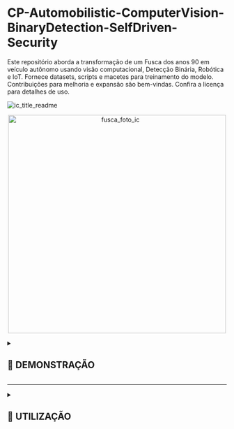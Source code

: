 # CP-Automobilistic-ComputerVision-BinaryDetection-SelfDriven-Security
Este repositório aborda a transformação de um Fusca dos anos 90 em veículo autônomo usando visão computacional, Detecção Binária, Robótica e IoT. Fornece datasets, scripts e macetes para treinamento do modelo. Contribuições para melhoria e expansão são bem-vindas. Confira a licença para detalhes de uso.


![ic_title_readme](https://github.com/IM-NOT-AI/CP-Automobilistic-ComputerVision-BinaryDetection-SelfDriven-Security/assets/113378671/90c7e4dc-8429-4f50-b234-9c5725ffa1ba)


<p align="center">
  <img src="https://github.com/IM-NOT-AI/CP-Automobilistic-ComputerVision-BinaryDetection-SelfDriven-Security/assets/113378671/d4245819-e8e5-4710-ba9d-4fa8513d49b5" alt="fusca_foto_ic" width="500">
</p>

<details>
  <summary><h2>🚗 DEMONSTRAÇÃO</h2></summary>
    
  <p align="center">
    <img src="https://github.com/IM-NOT-AI/CP-Automobilistic-ComputerVision-BinaryDetection-SelfDriven-Security/assets/113378671/3423ca03-691a-459f-a18f-772a95c1597e" alt="output" width="500">
  </p>

  <p>
  Este projeto demonstra um sistema inovador de detecção e reconhecimento automático utilizando visão computacional e aprendizado de máquina para identificar especificamente "Murilo" entre outros indivíduos. Utilizando uma câmera acoplada a um veículo (neste caso, um modelo simbólico como um "Fusca"), o sistema é capaz de discernir entre duas classes principais: "Murilo" e "Outros".

  A lógica do sistema é relativamente direta, mas altamente eficaz: ao detectar a presença de um indivíduo, ele classifica quem está à frente. Se "Murilo" for identificado dentro de um raio de 3 metros, o sistema ativa um mecanismo de controle mecânico que desengata a embreagem do veículo. Este processo é projetado para que, ao reconhecer "Murilo" a uma distância de até 3 metros, o carro automaticamente reduza sua velocidade ou pare, garantindo uma interação segura e controlada.

  O mecanismo por trás desse processo envolve o uso de técnicas avançadas de visão computacional com OpenCV para o processamento de imagens em tempo real e TensorFlow ou TFLite para o modelo de aprendizado de máquina que faz a distinção entre as classes. O controle do veículo é gerenciado por um sistema embarcado, como o Raspberry Pi, que se comunica com os componentes mecânicos para operar a embreagem com base na entrada do modelo de detecção.
  </p>
  
</details>

---

<details>
  <summary><h2>📘 UTILIZAÇÃO</h2></summary>
  <p align="center">
    <img src="https://github.com/IM-NOT-AI/IM-NOT-AI/assets/113378671/f2e975e4-44f2-48d3-b5f6-0b7dcfb61944" alt="pipeline-root" width="500" />
  </p>
  <br>
  <details>
    <summary><h3>01 - ENTENDIMENTO DO PROBLEMA</h3></summary>
    O primeiro passo em direção ao desenvolvimento do projeto AssistenteSeguro FreioAntiColisão é o entendimento profundo do problema a ser resolvido. Este processo inicial é vital para a formulação de objetivos claros e a identificação das necessidades de dados, tecnologia e stakeholders envolvidos. A seguir, detalhamos os componentes essenciais desta fase: 
    <br><br>
    <details>
      <summary>📄 Definição do Objetivo</summary>
      O projeto, AssistenteSeguro FreioAntiColisão, é projetado para aumentar a segurança veicular desenvolvendo um sistema avançado de detecção capaz de identificar potenciais ameaças de colisão, focando especificamente em reconhecer "Murilo" e "Outros". Esta classificação binária visa acionar medidas preventivas apropriadas para evitar colisões.
    </details>
    <br>
    <details>
      <summary>📄 Relevância dos Dados</summary>
      A iniciativa depende de conjuntos de dados sintéticos e do mundo real que respeitam as leis de privacidade, incluindo o Regulamento Geral sobre a Proteção de Dados (GDPR), garantindo a relevância e a conformidade legal dos dados para o treinamento de modelos robustos de aprendizado de máquina.
    </details>
    <br>
    <details>
      <summary>📄 Identificação do Caso de Uso</summary>
      O caso de uso primário gira em torno da integração deste sistema de detecção em mecanismos de segurança veicular, fornecendo alertas em tempo real e automatizando sistemas de frenagem para prevenir colisões.
    </details>
    <br>
    <details>
      <summary>📄 Análise de ROI</summary>
      A implementação desta tecnologia poderia reduzir significativamente o risco de acidentes, diminuindo os custos de seguro e potencialmente salvando vidas. O retorno sobre o investimento se estende além das economias financeiras, englobando benefícios sociais através do aumento da segurança nas estradas.
    </details>
    <br>
    <details>
      <summary>📄 Engajamento dos Stakeholders</summary>
      Os stakeholders-chave incluem fabricantes de veículos, companhias de seguro, órgãos regulatórios e usuários finais. Suas contribuições são cruciais para refinar os objetivos do projeto e garantir que a solução atenda às diversas necessidades e esteja em conformidade com os padrões da indústria.
    </details>
    <br>
    <details>
      <summary>📄 Especificação de Requisitos</summary>
      As especificações incluem alta precisão na detecção de objetos sob várias condições ambientais, latência mínima para processamento em tempo real e compatibilidade com sistemas veiculares existentes. O modelo também deve ser leve para implantação em dispositivos de borda, como o Raspberry Pi.
    </details>
    <br>
    <details>
      <summary>📄 Avaliação de Tecnologia</summary>
      Ao avaliar as tecnologias disponíveis, o TensorFlow Lite se destaca por sua capacidade de executar modelos de deep learning em dispositivos de borda de forma eficiente. Ele oferece a eficiência computacional necessária e suporta os requisitos do projeto para processamento em tempo real.
    </details>
    <br>
    A fase de entendimento do problema estabelece, assim, uma sólida fundação para o projeto AssistenteSeguro FreioAntiColisão, direcionando as etapas subsequentes com um planejamento estratégico e metas claras, visando a maximização da segurança veicular através da inovação em detecção baseada em IA.
  </details> <!-- Fechamento da seção "01 - ENTENDIMENTO DO PROBLEMA" -->
  <br>
  <!-- Início da seção "02 - MINERAÇÃO DE DADOS" -->
  <details>
    <summary><h3>02 - MINERAÇÃO DE DADOS</h3></summary>
    O processo de mineração de dados no projeto AssistenteSeguro FreioAntiColisão é uma etapa crucial para compreender e extrair informações valiosas a partir dos dados coletados. Ao explorar profundamente os dados disponíveis, buscamos identificar padrões, relações e características que serão fundamentais para o treinamento eficaz do nosso sistema de detecção. A seguir, detalhamos os componentes essenciais desta fase:
    <br><br>
    <details>
      <summary>📄 Padrões de Reconhecimento de Objetos</summary>
      Utilizando técnicas de aprendizado de máquina, o sistema aprende padrões associados à presença de "Murilo" versus outras entidades no campo visual.
    </details>
    <br>
    <details>
      <summary>📄 Agrupamento de Imagens</summary>
      Para aumentar a eficiência do modelo, as imagens são agrupadas com base na semelhança. Esta abordagem ajuda no manuseio de grandes quantidades de dados ao agrupar imagens similares, melhorando assim o processo de aprendizagem ao focar em características distintas dentro de cada grupo.
    </details>
    <br>
    <details>
      <summary>📄 Detecção de Relacionamento Visual</summary>
      O sistema é projetado para entender e interpretar relacionamentos entre diferentes objetos dentro de uma imagem. Por exemplo, distinguir entre "Murilo" e "Outros" em vários contextos e configurações espaciais, aumentando a aplicabilidade do modelo em cenários do mundo real.
    </details>
    <br>
      A mineração de dados, portanto, é uma fase de preparação indispensável que equipa o projeto AssistenteSeguro FreioAntiColisão com o conhecimento e a capacidade de reconhecer e interpretar eficientemente as nuances visuais. Por meio desta etapa, estabelecemos uma base sólida para o treinamento do nosso modelo, garantindo que ele esteja bem-preparado para lidar com os desafios de detecção em cenários reais, reforçando assim a segurança veicular por meio da inovação tecnológica.
    <!-- Insira o conteúdo da seção "02 - ENTENDIMENTO DO PROBLEMA" aqui -->
  </details>
    <br>
  <!-- Início da seção "03 - PRÉ-PROCESSAMENTO DE DADOS" -->
  <details>
  <summary><h3>03 - PRÉ-PROCESSAMENTO DE DADOS</h3></summary>
  A fase de pré-processamento é fundamental na preparação dos dados de imagem brutos para treinamento eficaz do modelo, envolvendo diversas etapas críticas:
  <br><br>
  <details>
    <summary>📄 Redimensionamento</summary>
    As imagens são redimensionadas para dimensões uniformes para garantir consistência no tamanho dos dados de entrada para o modelo. Esta uniformidade é crucial para o processamento eficiente e aprendizado da rede neural a partir do conjunto de dados. No projeto, imagens dos diretórios "Murilo_Original_Bruto" e "Outros_Sintetico_Bruto" são redimensionadas para uma resolução padrão, facilitando o processamento e análise eficazes.
  </details>
  <br>
  <details>
    <summary>📄 Aumento</summary>
    Para melhorar a robustez do modelo contra o overfitting e aumentar sua capacidade de generalização, técnicas de aumento de dados são aplicadas. Isso inclui rotacionar, espelhar e escalar imagens para introduzir uma maior variedade de variabilidade de dados. A fase "S4_Argumentacao_Renomeamento" dentro do pipeline Murilo exemplifica isso, onde imagens são aumentadas para criar amostras adicionais de treinamento.
  </details>
  <br>
  <details>
    <summary>📄 Espelhamento</summary>
    Como parte do aumento de dados, imagens são espelhadas horizontal ou verticalmente para simular diferentes perspectivas e ângulos, aumentando a diversidade do conjunto de dados de treinamento.
  </details>
  <br>
  <details>
    <summary>📄 Deformação</summary>
    As imagens podem ser ligeiramente deformadas para simular diferentes ângulos de câmera e perspectivas, introduzindo mais variabilidade no conjunto de dados sem a necessidade de coletar novos dados.
  </details>
  <br>
  <details>
    <summary>📄 Limpeza</summary>
    O conjunto de dados é meticulosamente limpo para remover quaisquer dados irrelevantes ou enganosos que possam impactar negativamente o processo de aprendizado do modelo. Este passo envolve filtrar imagens que não contribuem para a compreensão do modelo de "Murilo" e "Outros", assegurando a qualidade e relevância do conjunto de dados.
  </details>
  <br>
  <details>
    <summary>📄 Seleção</summary>
    Um processo seletivo é utilizado para escolher as imagens mais representativas e diversas para o conjunto de treinamento, garantindo um conjunto de dados abrangente que encapsula uma ampla gama de cenários em que "Murilo" e "Outros" podem aparecer.
  </details>
  <br>
  A fase de pré-processamento é meticulosamente projetada para otimizar o conjunto de dados para a fase subsequente de treinamento, garantindo que o modelo seja exposto a dados de alta qualidade e variados que encapsulem a complexidade dos cenários do mundo real com os quais se deparará.
</details>
  <br>
<!-- Início da seção "04 - ANOTAÇÃO DE DADOS" -->
<details>
  <summary><h3>04 - ANOTAÇÃO DE DADOS</h3></summary>
  A anotação de dados é um processo crucial no projeto AssistenteSeguro FreioAntiColisão, assegurando que o modelo compreenda precisamente o contexto e conteúdo de cada imagem. Esta etapa envolve várias tarefas meticulosas:
  <br><br>
  <details>
    <summary>📄 Anotação de Texto</summary>
    Isso envolve adicionar texto descritivo às imagens, identificando e rotulando os objetos de interesse dentro delas. No contexto deste projeto, anotações de texto podem especificar a presença de "Murilo" ou "Outros" na imagem, fornecendo um rótulo claro para o modelo aprender.
  </details>
  <br>
  <details>
    <summary>📄 Caixas Delimitadoras</summary>
    Caixas retangulares são desenhadas ao redor de cada instância de "Murilo" e "Outros" nas imagens. Essas caixas delimitadoras são cruciais para ensinar ao modelo onde o objeto está localizado na imagem e qual forma ele assume, focando a atenção do modelo em áreas específicas dentro dos dados visuais.
  </details>
  <br>
  <details>
    <summary>📄 Classificação</summary>
    Cada imagem ou objeto dentro de uma imagem é classificado em categorias pré-definidas. Para este projeto, as classificações primárias são "Murilo" e "Outros". Esta classificação binária simples é fundamental para o modelo entender quais objetos são de interesse primário.
  </details>
  <br>
  A anotação de dados estabelece a base para o modelo aprender com precisão a partir dos dados visuais. Ela transforma imagens brutas em um formato estruturado que o modelo de aprendizado de máquina pode entender e aprender, garantindo que o modelo seja bem treinado para identificar "Murilo" e "Outros" com precisão na fase de implantação.
</details>
 <br>
<!-- Início da seção "05 - TREINAMENTO DO MODELO" -->
<details>
  <summary><h3>05 - TREINAMENTO DO MODELO</h3></summary>
  O treinamento do modelo é um marco decisivo no desenvolvimento do projeto AssistenteSeguro FreioAntiColisão, onde as preparações meticulosas e os insights coletados nas fases anteriores são postos em prática. Este estágio transforma dados brutos e teorias em uma ferramenta pronta para salvar vidas, através da precisão e eficiência na detecção de possíveis colisões. Detalhamos abaixo os processos essenciais que compõem esta fase crítica:
  <br><br>
  <details>
    <summary>📄 Divisão de Dados</summary>
    O processo inicia com a organização dos dados em conjuntos específicos para treino, validação e teste, assegurando uma distribuição apropriada que facilita um aprendizado eficaz e uma avaliação precisa do modelo.
  </details>
  <br>
  <details>
    <summary>📄 Seleção do Modelo</summary>
    Utiliza-se a facilidade de escolher entre modelos pré-treinados disponíveis no TensorFlow Object Detection Model Zoo, permitindo o aproveitamento de arquiteturas comprovadas e agilizando o início do treinamento.
  </details>
  <br>
  <details>
    <summary>📄 Configuração de Parâmetros de Treinamento</summary>
    Configurações essenciais como o número de passos de treinamento (num_steps) e o tamanho do lote (batch_size) são definidas, possibilitando a customização do processo de treinamento para atender às necessidades específicas do projeto.
  </details>
  <br>
  <details>
    <summary>📄 Uso de TensorBoard para Monitoramento</summary>
    A integração com o TensorBoard permite o monitoramento do progresso do treinamento em tempo real, fornecendo insights valiosos sobre o desempenho do modelo, a evolução da perda e outras métricas relevantes.
  </details>
  <br>
  <details>
    <summary>📄 Avaliação de Performance e mAP</summary>
    Ao final do treinamento, o modelo é avaliado utilizando imagens de teste para inferência, seguido pelo cálculo do mAP (mean Average Precision), oferecendo uma métrica quantitativa da precisão do modelo.
  </details>
  <br>
  <details>
    <summary>📄 Exportação para TensorFlow Lite</summary>
    O modelo treinado é então convertido para o formato TensorFlow Lite, otimizando-o para implantação eficiente em dispositivos de borda, preparando o caminho para sua utilização em aplicações reais e cenários de detecção de objetos.
  </details>
  <br>
  Ao final do treinamento do modelo, solidificamos o coração tecnológico do AssistenteSeguro FreioAntiColisão, capacitando-o a realizar sua missão crítica de identificar ameaças de colisão e ativar medidas preventivas. Este passo conclui a transição de dados e teorias em uma aplicação prática, que promete transformar o panorama da segurança veicular através do poder da detecção baseada em IA.
</details>
 <br>
<!-- Início da seção "06 - AVALIAÇÃO E OTIMIZAÇÃO - (SOON)" -->
<details>
  <summary><h3>06 - AVALIAÇÃO E OTIMIZAÇÃO - (SOON)</h3></summary>
  <br><br>
  <br>
<!-- Início da seção "07 - IMPLEMENTAÇÃO E MONITORAMENTO - (SOON)" -->
<details>
  <summary><h3>07 - IMPLEMENTAÇÃO E MONITORAMENTO - (SOON)</h3></summary>
  <br><br>
</details> <!-- Fechamento da seção "📘 UTILIZAÇÃO" -->


